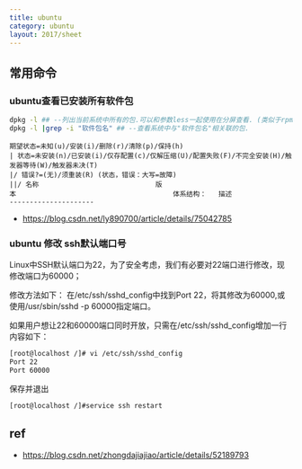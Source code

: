 ```yaml
---
title: ubuntu
category: ubuntu
layout: 2017/sheet
---
```


## 常用命令

### ubuntu查看已安装所有软件包

```bash
dpkg -l ## --列出当前系统中所有的包.可以和参数less一起使用在分屏查看. (类似于rpm -qa)
dpkg -l |grep -i "软件包名" ## --查看系统中与"软件包名"相关联的包.
```

```
期望状态=未知(u)/安装(i)/删除(r)/清除(p)/保持(h)
| 状态=未安装(n)/已安装(i)/仅存配置(c)/仅解压缩(U)/配置失败(F)/不完全安装(H)/触发器等待(W)/触发器未决(T)
|/ 错误?=(无)/须重装(R) (状态，错误：大写=故障)
||/ 名称                             版本                                       体系结构：   描述
--------------------- 
```

- https://blog.csdn.net/ly890700/article/details/75042785

### ubuntu 修改 ssh默认端口号

Linux中SSH默认端口为22，为了安全考虑，我们有必要对22端口进行修改，现修改端口为60000；

修改方法如下：
在/etc/ssh/sshd_config中找到Port 22，将其修改为60000,或使用/usr/sbin/sshd -p 60000指定端口。

如果用户想让22和60000端口同时开放，只需在/etc/ssh/sshd_config增加一行内容如下：

```bash
[root@localhost /]# vi /etc/ssh/sshd_config
Port 22
Port 60000
```

保存并退出

```bash
[root@localhost /]#service ssh restart
```

## ref
- https://blog.csdn.net/zhongdajiajiao/article/details/52189793
